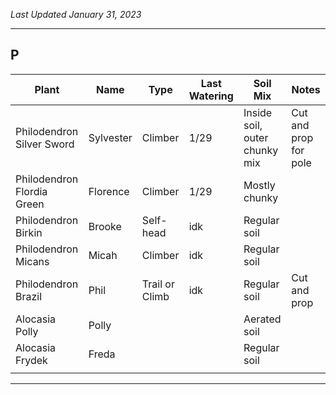 *Last Updated January 31, 2023*

---

## P

| Plant                      | Name      | Type           | Last Watering | Soil Mix                      | Notes                 |
| -------------------------- | --------- | -------------- | ------------- | ----------------------------- | --------------------- |
| Philodendron Silver Sword  | Sylvester | Climber        | 1/29          | Inside soil, outer chunky mix | Cut and prop for pole |
| Philodendron Flordia Green | Florence  | Climber        | 1/29          | Mostly chunky                 |                       |
| Philodendron Birkin        | Brooke    | Self-head      | idk           | Regular soil                  |                       |
| Philodendron Micans        | Micah     | Climber        | idk           | Regular soil                  |                       |
| Philodendron Brazil        | Phil      | Trail or Climb | idk           | Regular soil                  | Cut and prop          |
| Alocasia Polly             | Polly     |                |               | Aerated soil                  |                       |
| Alocasia Frydek            | Freda     |                |               | Regular soil                  |                       |
|                            |           |                |               |                               |                       |


---
